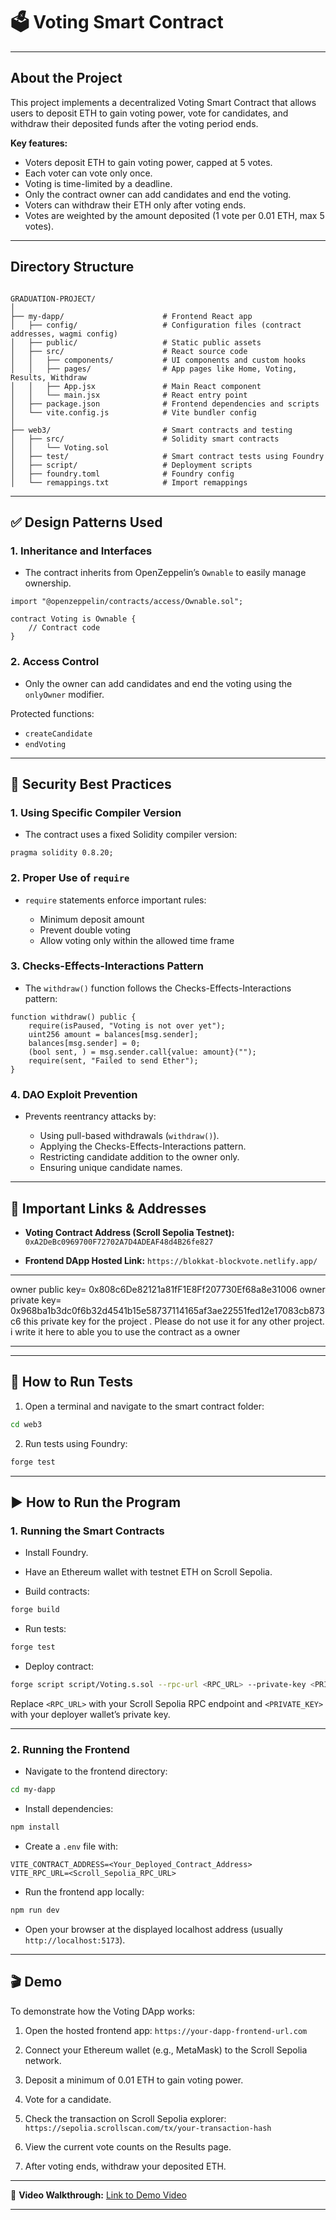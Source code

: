 # 🗳️ Voting Smart Contract

---

## About the Project

This project implements a decentralized Voting Smart Contract that allows users to deposit ETH to gain voting power, vote for candidates, and withdraw their deposited funds after the voting period ends.

**Key features:**

- Voters deposit ETH to gain voting power, capped at 5 votes.
- Each voter can vote only once.
- Voting is time-limited by a deadline.
- Only the contract owner can add candidates and end the voting.
- Voters can withdraw their ETH only after voting ends.
- Votes are weighted by the amount deposited (1 vote per 0.01 ETH, max 5 votes).

---

## Directory Structure

```

GRADUATION-PROJECT/
│
├── my-dapp/                      # Frontend React app
│   ├── config/                   # Configuration files (contract addresses, wagmi config)
│   ├── public/                   # Static public assets
│   ├── src/                      # React source code
│   │   ├── components/           # UI components and custom hooks
│   │   ├── pages/                # App pages like Home, Voting, Results, Withdraw
│   │   ├── App.jsx               # Main React component
│   │   └── main.jsx              # React entry point
│   ├── package.json              # Frontend dependencies and scripts
│   └── vite.config.js            # Vite bundler config
│
├── web3/                         # Smart contracts and testing
│   ├── src/                      # Solidity smart contracts
│   │   └── Voting.sol
│   ├── test/                     # Smart contract tests using Foundry
│   ├── script/                   # Deployment scripts
│   ├── foundry.toml              # Foundry config
│   └── remappings.txt            # Import remappings

````

---

## ✅ Design Patterns Used

### 1. Inheritance and Interfaces

- The contract inherits from OpenZeppelin’s `Ownable` to easily manage ownership.

```solidity
import "@openzeppelin/contracts/access/Ownable.sol";

contract Voting is Ownable {
    // Contract code
}
````

### 2. Access Control

* Only the owner can add candidates and end the voting using the `onlyOwner` modifier.

Protected functions:

* `createCandidate`
* `endVoting`

---

## 🔐 Security Best Practices

### 1. Using Specific Compiler Version

* The contract uses a fixed Solidity compiler version:

```solidity
pragma solidity 0.8.20;
```

### 2. Proper Use of `require`

* `require` statements enforce important rules:

  * Minimum deposit amount
  * Prevent double voting
  * Allow voting only within the allowed time frame

### 3. Checks-Effects-Interactions Pattern

* The `withdraw()` function follows the Checks-Effects-Interactions pattern:

```solidity
function withdraw() public {
    require(isPaused, "Voting is not over yet");
    uint256 amount = balances[msg.sender];
    balances[msg.sender] = 0;
    (bool sent, ) = msg.sender.call{value: amount}("");
    require(sent, "Failed to send Ether");
}
```

### 4. DAO Exploit Prevention

* Prevents reentrancy attacks by:

  * Using pull-based withdrawals (`withdraw()`).
  * Applying the Checks-Effects-Interactions pattern.
  * Restricting candidate addition to the owner only.
  * Ensuring unique candidate names.

---

## 🔗 Important Links & Addresses

* **Voting Contract Address (Scroll Sepolia Testnet):**
  `0xA2DeBc0969700F72702A7D4ADEAF48d4B26fe827`

* **Frontend DApp Hosted Link:**
  `https://blokkat-blockvote.netlify.app/`

***********************************************************************************************************************
owner public key= 0x808c6De82121a81fF1E8Ff207730Ef68a8e31006
owner private key= 0x968ba1b3dc0f6b32d4541b15e58737114165af3ae22551fed12e17083cb873c6
this private key for the project . Please do not use it for any other project.
i write it here to able you to use the contract as a owner
***********************************************************************************************************************
---

## 🧪 How to Run Tests

1. Open a terminal and navigate to the smart contract folder:

```bash
cd web3
```

2. Run tests using Foundry:

```bash
forge test
```

---

## ▶️ How to Run the Program

### 1. Running the Smart Contracts

* Install Foundry.

* Have an Ethereum wallet with testnet ETH on Scroll Sepolia.

* Build contracts:

```bash
forge build
```

* Run tests:

```bash
forge test
```

* Deploy contract:

```bash
forge script script/Voting.s.sol --rpc-url <RPC_URL> --private-key <PRIVATE_KEY> --broadcast
```

Replace `<RPC_URL>` with your Scroll Sepolia RPC endpoint and `<PRIVATE_KEY>` with your deployer wallet’s private key.

---

### 2. Running the Frontend

* Navigate to the frontend directory:

```bash
cd my-dapp
```

* Install dependencies:

```bash
npm install
```

* Create a `.env` file with:

```
VITE_CONTRACT_ADDRESS=<Your_Deployed_Contract_Address>
VITE_RPC_URL=<Scroll_Sepolia_RPC_URL>
```

* Run the frontend app locally:

```bash
npm run dev
```

* Open your browser at the displayed localhost address (usually `http://localhost:5173`).

---

## 🎬 Demo

To demonstrate how the Voting DApp works:

1. Open the hosted frontend app:
   `https://your-dapp-frontend-url.com`

2. Connect your Ethereum wallet (e.g., MetaMask) to the Scroll Sepolia network.

3. Deposit a minimum of 0.01 ETH to gain voting power.

4. Vote for a candidate.

5. Check the transaction on Scroll Sepolia explorer:
   `https://sepolia.scrollscan.com/tx/your-transaction-hash`

6. View the current vote counts on the Results page.

7. After voting ends, withdraw your deposited ETH.

---

🎥 **Video Walkthrough:**
[Link to Demo Video](https://drive.google.com/file/d/1f4ov7-ME6nDl67YbOWdfp5MCazIKIqjK/view?usp=drive_link)

---
